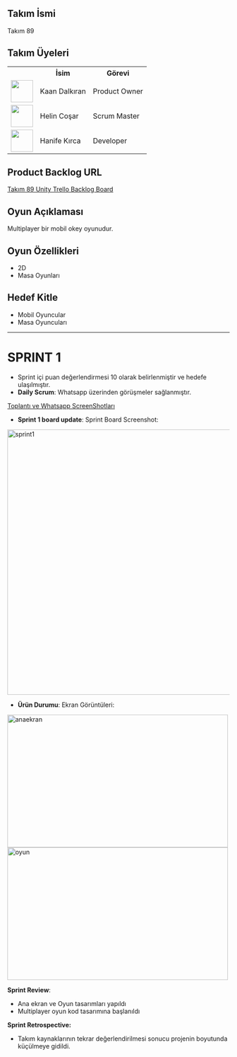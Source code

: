 

## Takım İsmi
Takım 89

## Takım Üyeleri
<table>
    <tr>
      <th></th>
      <th>İsim</th>
      <th>Görevi</th>
    </tr>
    <tr>
      <td><img src="https://ca.slack-edge.com/T02LKGXV98C-U066JLNFDJT-4801f81d8f1a-512" width="50" height="50" /></td>
      <td>Kaan Dalkıran</td>
      <td>Product Owner</td>
    </tr>
    <tr>
      <td><img src="https://ca.slack-edge.com/T02LKGXV98C-U06710Q1Z5J-6173fac1baf3-512" width="50" height="50" /></td>
      <td>Helin Coşar</td>
      <td>Scrum Master</td>
    </tr>
    <tr>
      <td><img src="https://ca.slack-edge.com/T02LKGXV98C-U066JMX6E7R-5a4383dec56f-512" width="50" height="50" /></td>
      <td>Hanife Kırca</td>
      <td>Developer</td>
    </tr>
  </table>

## Product Backlog URL
[Takım 89 Unity Trello Backlog Board](https://trello.com/b/DXhuVIOc/kanban-tablosu)

## Oyun Açıklaması
Multiplayer bir mobil okey oyunudur.

## Oyun Özellikleri
- 2D
- Masa Oyunları

## Hedef Kitle
- Mobil Oyuncular
- Masa Oyuncuları

---
# **SPRINT 1**
- Sprint içi puan değerlendirmesi 10 olarak belirlenmiştir ve hedefe ulaşılmıştır.
- **Daily Scrum**: Whatsapp üzerinden görüşmeler sağlanmıştır. 
  
[Toplantı ve Whatsapp ScreenShotları](https://drive.google.com/drive/folders/1CObh6JN8v0-zCzSqvY6jy9nizadXCjkE?usp=drive_link)
- **Sprint 1 board update**: Sprint Board Screenshot: 
<img src="https://github.com/Keaton296/OUA-Bootcamp-Team89/assets/72474584/e440b4a5-3318-40f5-bdfd-c6dfc5572a0f" alt="sprint1" width="1000" height="600">

- **Ürün Durumu**: Ekran Görüntüleri:
 <img src="https://github.com/Keaton296/OUA-Bootcamp-Team89/assets/72474584/d40d4aa8-8f1c-4105-87e1-026fe16ef920" alt="anaekran" width="500" height="300">
 <img src="https://github.com/Keaton296/OUA-Bootcamp-Team89/assets/72474584/0223fe42-e1ac-4268-865d-01510910b156" alt="oyun" width="500" height="300">


  **Sprint Review**:
- Ana ekran ve Oyun tasarımları yapıldı
- Multiplayer oyun kod tasarımına başlanıldı



 **Sprint Retrospective:**
- Takım kaynaklarının tekrar değerlendirilmesi sonucu projenin boyutunda küçülmeye gidildi.
